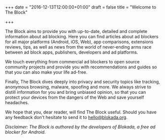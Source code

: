 +++
date = "2016-12-13T12:00:00+01:00"
draft = false
title = "Welcome to The Block"

+++

The Block aims to provide you with up-to-date, detailed and complete information about ad blocking. Here you can find articles about ad blockers for all major platforms (Android, iOS, Web), app comparisons, extensions reviews, tips, as well as news from the world of never-ending arms race between ad block apps, publishers, developers and ad platforms.

We touch everything from commercial ad blockers to open source community projects and provide you with recommendations and guides so that you can also make your life ad-free.

Finally, The Block dives deeply into privacy and security topics like tracking, anonymous browsing, malware, spoofing and more. We always strive to distill information for you and bring unbiased opinion, so that you can protect your devices from the dangers of the Web and save yourself headaches.

We hope that you, dear reader, will find The Block useful. Should you have any feedback don't hesitate to send it to <a href="mailto:hello@blokada.org">hello@blokada.org</a>.

_Disclaimer: The Block is authored by the developers of Blokada, a free ad blocker for Android._
